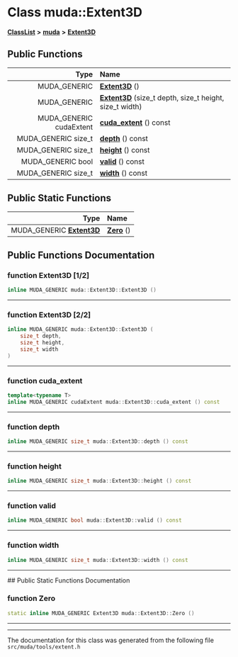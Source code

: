 

# Class muda::Extent3D



[**ClassList**](annotated.md) **>** [**muda**](namespacemuda.md) **>** [**Extent3D**](classmuda_1_1_extent3_d.md)










































## Public Functions

| Type | Name |
| ---: | :--- |
|  MUDA\_GENERIC | [**Extent3D**](#function-extent3d-12) () <br> |
|  MUDA\_GENERIC | [**Extent3D**](#function-extent3d-22) (size\_t depth, size\_t height, size\_t width) <br> |
|  MUDA\_GENERIC cudaExtent | [**cuda\_extent**](#function-cuda_extent) () const<br> |
|  MUDA\_GENERIC size\_t | [**depth**](#function-depth) () const<br> |
|  MUDA\_GENERIC size\_t | [**height**](#function-height) () const<br> |
|  MUDA\_GENERIC bool | [**valid**](#function-valid) () const<br> |
|  MUDA\_GENERIC size\_t | [**width**](#function-width) () const<br> |


## Public Static Functions

| Type | Name |
| ---: | :--- |
|  MUDA\_GENERIC [**Extent3D**](classmuda_1_1_extent3_d.md) | [**Zero**](#function-zero) () <br> |


























## Public Functions Documentation




### function Extent3D [1/2]

```C++
inline MUDA_GENERIC muda::Extent3D::Extent3D () 
```




<hr>



### function Extent3D [2/2]

```C++
inline MUDA_GENERIC muda::Extent3D::Extent3D (
    size_t depth,
    size_t height,
    size_t width
) 
```




<hr>



### function cuda\_extent 

```C++
template<typename T>
inline MUDA_GENERIC cudaExtent muda::Extent3D::cuda_extent () const
```




<hr>



### function depth 

```C++
inline MUDA_GENERIC size_t muda::Extent3D::depth () const
```




<hr>



### function height 

```C++
inline MUDA_GENERIC size_t muda::Extent3D::height () const
```




<hr>



### function valid 

```C++
inline MUDA_GENERIC bool muda::Extent3D::valid () const
```




<hr>



### function width 

```C++
inline MUDA_GENERIC size_t muda::Extent3D::width () const
```




<hr>
## Public Static Functions Documentation




### function Zero 

```C++
static inline MUDA_GENERIC Extent3D muda::Extent3D::Zero () 
```




<hr>

------------------------------
The documentation for this class was generated from the following file `src/muda/tools/extent.h`

